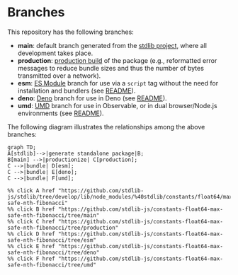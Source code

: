 <!--

@license Apache-2.0

Copyright (c) 2022 The Stdlib Authors.

Licensed under the Apache License, Version 2.0 (the "License");
you may not use this file except in compliance with the License.
You may obtain a copy of the License at

    http://www.apache.org/licenses/LICENSE-2.0

Unless required by applicable law or agreed to in writing, software
distributed under the License is distributed on an "AS IS" BASIS,
WITHOUT WARRANTIES OR CONDITIONS OF ANY KIND, either express or implied.
See the License for the specific language governing permissions and
limitations under the License.

-->

# Branches

This repository has the following branches:

-   **main**: default branch generated from the [stdlib project][stdlib-url], where all development takes place.
-   **production**: [production build][production-url] of the package (e.g., reformatted error messages to reduce bundle sizes and thus the number of bytes transmitted over a network).
-   **esm**: [ES Module][esm-url] branch for use via a `script` tag without the need for installation and bundlers (see [README][esm-readme]).
-   **deno**: [Deno][deno-url] branch for use in Deno (see [README][deno-readme]).
-   **umd**: [UMD][umd-url] branch for use in Observable, or in dual browser/Node.js environments (see [README][umd-readme]).

The following diagram illustrates the relationships among the above branches:

```mermaid
graph TD;
A[stdlib]-->|generate standalone package|B;
B[main] -->|productionize| C[production];
C -->|bundle| D[esm];
C -->|bundle| E[deno];
C -->|bundle| F[umd];

%% click A href "https://github.com/stdlib-js/stdlib/tree/develop/lib/node_modules/%40stdlib/constants/float64/max-safe-nth-fibonacci"
%% click B href "https://github.com/stdlib-js/constants-float64-max-safe-nth-fibonacci/tree/main"
%% click C href "https://github.com/stdlib-js/constants-float64-max-safe-nth-fibonacci/tree/production"
%% click D href "https://github.com/stdlib-js/constants-float64-max-safe-nth-fibonacci/tree/esm"
%% click E href "https://github.com/stdlib-js/constants-float64-max-safe-nth-fibonacci/tree/deno"
%% click F href "https://github.com/stdlib-js/constants-float64-max-safe-nth-fibonacci/tree/umd"
```

[stdlib-url]: https://github.com/stdlib-js/stdlib/tree/develop/lib/node_modules/%40stdlib/constants/float64/max-safe-nth-fibonacci
[production-url]: https://github.com/stdlib-js/constants-float64-max-safe-nth-fibonacci/tree/production
[deno-url]: https://github.com/stdlib-js/constants-float64-max-safe-nth-fibonacci/tree/deno
[deno-readme]: https://github.com/stdlib-js/constants-float64-max-safe-nth-fibonacci/blob/deno/README.md
[umd-url]: https://github.com/stdlib-js/constants-float64-max-safe-nth-fibonacci/tree/umd
[umd-readme]: https://github.com/stdlib-js/constants-float64-max-safe-nth-fibonacci/blob/umd/README.md
[esm-url]: https://github.com/stdlib-js/constants-float64-max-safe-nth-fibonacci/tree/esm
[esm-readme]: https://github.com/stdlib-js/constants-float64-max-safe-nth-fibonacci/blob/esm/README.md